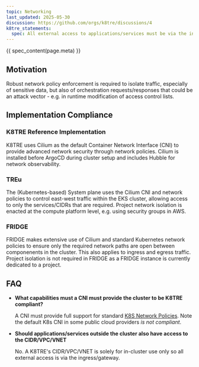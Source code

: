 ```yaml
---
topic: Networking
last_updated: 2025-05-30
discussion: https://github.com/orgs/k8tre/discussions/4
k8tre_statements:
  spec: All external access to applications/services must be via the ingress/gateway. The TREs must use a network plugin/CNI that fully supports Network Policy enforcement. 
---
```


{{ spec_content(page.meta) }}

## Motivation

Robust network policy enforcement is required to isolate traffic, especially of sensitive data, but also of orchestration requests/responses that could be an attack vector - e.g. in runtime modification of access control lists.
    
## Implementation Compliance

### K8TRE Reference Implementation

K8TRE uses Cilium as the default Container Network Interface (CNI) to provide advanced network security through network policies. Cilium is installed before ArgoCD during cluster setup and includes Hubble for network observability.

### TREu

The (Kubernetes-based) System plane uses the Cilium CNI and network policies to control east-west traffic within the EKS cluster, allowing access to only the services/CIDRs that are required. Project network isolation is enacted at the compute platform level, e.g. using security groups in AWS.

### FRIDGE

FRIDGE makes extensive use of Cilium and standard Kubernetes network policies to ensure only the required network paths are open between componenents in the cluster. This also applies to ingress and egress traffic. Project isolation is not required in FRIDGE as a FRIDGE instance is currently dedicated to a project.

## FAQ

- **What capabilities must a CNI must provide the cluster to be K8TRE compliant?**

   A CNI must provide full support for standard [K8S Network Policies](https://kubernetes.io/docs/concepts/services-networking/network-policies/). Note the default K8s CNI in some public cloud providers _is not compliant_.

- **Should applications/services outside the cluster also have access to the CIDR/VPC/VNET**

   No. A K8TRE's CIDR/VPC/VNET is solely for in-cluster use only so all external access is via the ingress/gateway.
